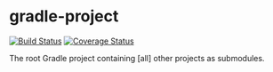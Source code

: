 gradle-project
==============
[![Build Status](https://travis-ci.org/mtransitapps/gradle-project.svg?branch=master)](https://travis-ci.org/mtransitapps/gradle-project) [![Coverage Status](https://img.shields.io/coveralls/mtransitapps/gradle-project.svg?branch=master)](https://coveralls.io/r/mtransitapps/gradle-project)

The root Gradle project containing [all] other projects as submodules.

